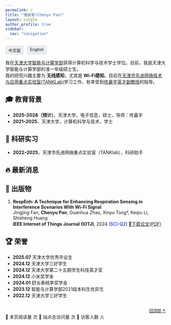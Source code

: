 ```yaml
---
permalink: /
title: "潘辰誉(Chenyu Pan)"
layout: single
author_profile: true
sidebar:
  nav: "navigation"
---
```



<!-- 语言切换按钮 -->
<div style="display: flex; justify-content: flex-start; gap: 10px; margin: 0.2em 0 0.5em;">
  <a href="/PCY.github.io/" style="font-size: 0.9em; text-decoration: none; padding: 5px 10px; background: #e9ecef; border-radius: 4px;">中文版</a>
  <a href="/PCY.github.io/en/" style="font-size: 0.9em; text-decoration: none; padding: 5px 10px; background: #e9ecef; border-radius: 4px;">English</a>
</div>

<!-- 个人简介 -->
<span id="about-me"></span>
我在[天津大学智能与计算学部](https://cic.tju.edu.cn/)获得计算机科学与技术学士学位。目前，我是天津大学智能与计算学部的准一年级硕士生。  
我的研究兴趣主要为 **无线感知**，尤其是 **Wi-Fi感知**。目前在[天津市先进网络技术与应用重点实验室(TANKLab)](http://tj.teacher.360eol.com/teacherBasic/preview?teacherId=12111)学习工作，有幸受到[佟鑫宇英才副教授](https://cic.tju.edu.cn/faculty/tongxinyu/index.html)的指导。



<!-- 教育背景 -->
## <span id="education">🎓 教育背景</span>
- **2025–2028（预计）**，天津大学，电子信息，硕士，导师：佟鑫宇  
- **2021–2025**，天津大学，计算机科学与技术，学士



<!-- 科研实习 -->
## <span id="research">🔬 科研实习</span>
- **2022–2025**，天津市先进网络重点实验室（TANKlab），科研助手  



<!-- 最新消息 -->
## <span id="news">🔥 最新消息</span>



<!-- 出版物 -->
## <span id="publications">📝 出版物</span>
1. **RespEnh: A Technique for Enhancing Respiration Sensing in Interference Scenarios With Wi-Fi Signal**  
   Jingjing Fan, **Chenyu Pan**, Guanhua Zhao, Xinyu Tong*, Keqiu Li, Shisheng Huang  
   **IEEE Internet of Things Journal (IOTJ)**, 2024 (<font color="blue">SCI-Q2</font>) 📄[下载论文(PDF)](/PCY.github.io/files/RespEnh_A_Technique_for_Enhancing_Respiration_Sensing_in_Interference_Scenarios_With_Wi-Fi_Signal.pdf)


<!-- 荣誉 -->
## <span id="awards">🏆 荣誉</span>
- **2025.07** 天津大学优秀毕业生
- **2024.12** 天津大学三好学生
- **2024.12** 天津大学第二十五期学生科技英才奖
- **2024.12** 小米奖学金
- **2024.01** 舒炎泰桃李奖学金
- **2023.12** 智能与计算学部2021级本科生优异生
- **2022.12** 天津大学三好学生



<div style="text-align: right; margin-top: 2em;">
  <a href="#about-me" style="font-size: 0.9em;">回顶部 ↑</a>
</div>

<script async src="//busuanzi.ibruce.info/busuanzi/2.3/busuanzi.pure.mini.js"></script>

<div class="busuanzi-counter-zh">
  <span id="busuanzi_container_page_pv">
    📖 本页阅读量 <span id="busuanzi_value_page_pv"></span> 次
  </span>
  <span id="busuanzi_container_site_pv">
    🚀 站点总访问量 <span id="busuanzi_value_site_pv"></span> 次
  </span>
  <span id="busuanzi_container_site_uv">
    👥 访客人数 <span id="busuanzi_value_site_uv"></span> 人
  </span>
</div>